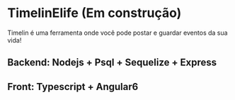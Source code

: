# TimelinElife (Em construção)

Timelin é uma ferramenta onde você pode postar e guardar eventos da sua vida!

Backend: Nodejs + Psql + Sequelize + Express
--------

Front: Typescript + Angular6
-----
